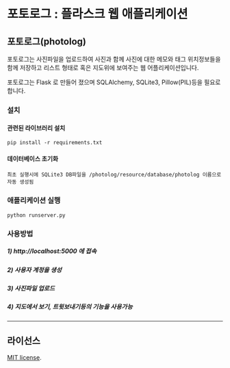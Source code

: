 # 포토로그 : 플라스크 웹 애플리케이션

## 포토로그(photolog)

포토로그는 사진파일을 업로드하여 사진과 함께 사진에 대한 메모와 태그 위치정보들을 함께 저장하고 리스트 형태로 혹은 지도위에 보여주는 웹 어플리케이션입니다.

포토로그는 Flask 로 만들어 졌으며 SQLAlchemy, SQLite3, Pillow(PIL)등을 필요로 합니다.

### 설치

#### 관련된 라이브러리 설치
    pip install -r requirements.txt

#### 데이터베이스 초기화
    최초 실행시에 SQLite3 DB파일을 /photolog/resource/database/photolog 이름으로 자동 생성됨

### 애플리케이션 실행

    python runserver.py

### 사용방법
##### 1) http://localhost:5000 에 접속
##### 2) 사용자 계정을 생성
##### 3) 사진파일 업로드
##### 4) 지도에서 보기, 트윗보내기등의 기능을 사용가능

________________________

## 라이선스

[MIT license](http://opensource.org/licenses/MIT).

